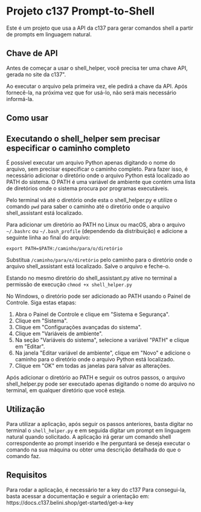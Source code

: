 
<body>
	<h1>Projeto c137 Prompt-to-Shell</h1>
	<p>Este é um projeto que usa a API da c137 para gerar comandos shell a partir de prompts em linguagem natural.</p>
	<h2>Chave de API</h2>
	<p>Antes de começar a usar o shell_helper, você precisa ter uma chave API, gerada no site da c137".</p>
	<p>Ao executar o arquivo pela primeira vez, ele pedirá a chave da API. Após fornecê-la, na próxima vez que for usá-lo, não será mais necessário informá-la. </p>
	<h2>Como usar</h2>
<h2>Executando o shell_helper sem precisar especificar o caminho completo</h2>
<p>É possível executar um arquivo Python apenas digitando o nome do arquivo, sem precisar especificar o caminho completo. Para fazer isso, é necessário adicionar o diretório onde o arquivo Python está localizado ao PATH do sistema. O PATH é uma variável de ambiente que contém uma lista de diretórios onde o sistema procura por programas executáveis.</p>
<p>Pelo terminal vá até o diretório onde esta o shell_helper.py e utilize o comando  <code>pwd</code> para saber o caminho até o diretório onde o arquivo shell_assistant está localizado.</p>
<p>Para adicionar um diretório ao PATH no Linux ou macOS, abra o arquivo <code>~/.bashrc</code> ou <code>~/.bash_profile</code> (dependendo da distribuição) e adicione a seguinte linha ao final do arquivo:</p>
<pre><code>export PATH=$PATH:/caminho/para/o/diretório</code></pre>
<p>Substitua <code>/caminho/para/o/diretório</code> pelo caminho para o diretório onde o arquivo shell_assistant está localizado. Salve o arquivo e feche-o.</p>
<p>Estando no mesmo diretório do shell_assistant.py ative no terminal a permissão de execução  <code>chmod +x shell_helper.py</code> </p>
<p>No Windows, o diretório pode ser adicionado ao PATH usando o Painel de Controle. Siga estas etapas:</p>
<ol>
  <li>Abra o Painel de Controle e clique em "Sistema e Segurança".</li>
  <li>Clique em "Sistema".</li>
  <li>Clique em "Configurações avançadas do sistema".</li>
  <li>Clique em "Variáveis de ambiente".</li>
  <li>Na seção "Variáveis do sistema", selecione a variável "PATH" e clique em "Editar".</li>
  <li>Na janela "Editar variável de ambiente", clique em "Novo" e adicione o caminho para o diretório onde o arquivo Python está localizado.</li>
  <li>Clique em "OK" em todas as janelas para salvar as alterações.</li>
</ol>
<p>Após adicionar o diretório ao PATH e seguir os outros passos, o arquivo shell_helper.py pode ser executado apenas digitando o nome do arquivo no terminal, em qualquer diretório que você esteja.</p>
<h2>Utilização</h2>
<p>Para utilizar a aplicação, após seguir os passos anteriores, basta digitar no terminal o <code>shell_helper.py</code> e em seguida digitar um prompt em linguagem natural quando solicitado. A aplicação irá gerar um comando shell correspondente ao prompt inserido e lhe perguntará  se deseja executar o comando na sua máquina ou obter uma descrição detalhada do que o comando faz.</p>



<h2>Requisitos</h2>
<p>Para rodar a aplicação, é necessário ter a key do c137 Para consegui-la, basta acessar a documentação e seguir a orientação em: <a> https://docs.c137.belini.shop/get-started/get-a-key</a> </p>
</body>
</html>
